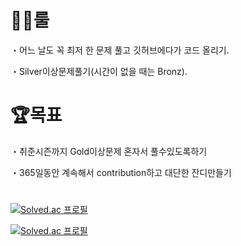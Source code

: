 # 👩‍💻룰

・어느 날도 꼭 최저 한 문제 풀고 깃허브에다가 코드 올리기. 

・Silver이상문제풀기(시간이 없을 때는 Bronz).

# 🏆목표

・취준시즌까지 Gold이상문제 혼자서 풀수있도록하기

・365일동안 계속해서 contribution하고 대단한 잔디만들기

# 

[![Solved.ac
프로필](http://mazassumnida.wtf/api/v2/generate_badge?boj=katohiro22)](https://solved.ac/{handle})

[![Solved.ac
프로필](http://mazassumnida.wtf/api/mini/generate_badge?boj=katohiro22)](https://solved.ac/{handle}) 
